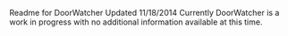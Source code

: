 Readme for DoorWatcher
Updated 11/18/2014
Currently DoorWatcher is a work in progress with no additional information available at this time.